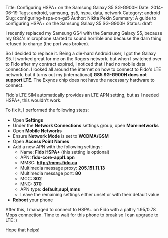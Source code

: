Title: Configuring HSPA+ on the Samsung Galaxy S5 SG-G900H
Date: 2014-06-19
Tags: android, samsung, gs5, hspa, data, network
Category: android
Slug: configuring-hspa-on-gs5
Author: Nikita Pekin
Summary: A guide to configuring HSPA+ on the Samsung Galaxy S5 SG-G900H
Status: draft

I recently replaced my Samsung GS4 with the Samsung Galaxy S5, because my GS4's microphone started to sound horrible and because the darn thing refused to charge (the port was broken).

So I decided to replace it. Being a die-hard Android user, I got the Galaxy S5.
It worked great for me on the Rogers network, but when I switched over to Fido after my contract expired, I noticed that I had no mobile data connection.
I looked all around the internet on how to connect to Fido's LTE network, but it turns out my (international) **GS5 SG-G900H does not support LTE**.
The Exynos chip does not have the necessary hardware to connect.

Fido's LTE SIM automatically provides an LTE APN setting, but as I needed HSPA+, this wouldn't work.

To fix it, I performed the following steps:

* Open **Settings**
* Under the **Network Connections** settings group, open **More networks**
* Open **Mobile Networks**
* Ensure **Network Mode** is set to **WCDMA/GSM**
* Open **Access Point Names**
* Add a new APN with the following settings:
    * Name: **Fido HSPA+** (this setting is optional)
    * APN: **fido-core-appl1.apn**
    * MMSC: **http://mms.fido.ca**
    * Multimedia message proxy: **205.151.11.13**
    * Multimedia message port: **80**
    * MCC: **302**
    * MNC: **370**
    * APN type: **default,supl,mms**
    * Leave the remaining settings either unset or with their default value
* **Reboot** your phone

After this, I managed to connect to HSPA+ on Fido with a paltry 1.95/0.78 Mbps connection.
Time to wait for this phone to break so I can upgrade to LTE :)

Hope that helps!
